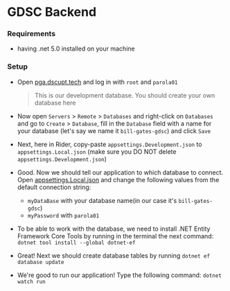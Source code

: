 # GDSC Backend

### Requirements

* having .net 5.0 installed on your machine

### Setup

* Open [pga.dscupt.tech] and log in with `root` and `parola01`
  > This is our development database. You should create your own database here

* Now open `Servers` > `Remote` > `Databases`
  and right-click on `Databases` and go to `Create` > `Database`, fill in the `Database` field with a name for your
  database (let's say we name it `bill-gates-gdsc`) and click `Save`

* Next, here in Rider, copy-paste `appsettings.Development.json` to `appsettings.Local.json` (make sure you DO NOT
  delete `appsettings.Development.json`)
  
* Good. Now we should tell our application to which database to connect. Open [appsettings.Local.json]
  and change the following values from the default connection string:
    * `myDataBase` with your database name(in our case it's `bill-gates-gdsc`)
    * `myPassword` with `parola01`
  
* To be able to work with the database, we need to install .NET Entity Framework Core Tools by running in the terminal
  the next command: `dotnet tool install --global dotnet-ef`
  
* Great! Next we should create database tables by running `dotnet ef database update`

* We're good to run our application! Type the following command: `dotnet watch run`

[pga.dscupt.tech]: https://pga.dscupt.tech

[appsettings.Local.json]: appsettings.Local.json